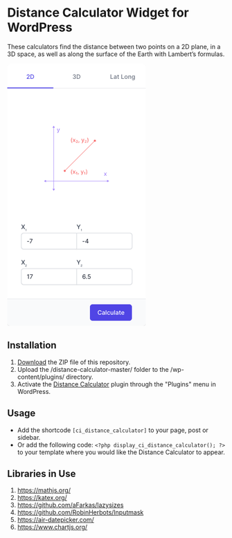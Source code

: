 # Distance Calculator Widget for WordPress

These calculators find the distance between two points on a 2D plane, in a 3D space, as well as along the surface of the Earth with Lambert’s formulas.

![Distance Calculator Input Form](/assets/images/screenshot-1.png "Distance Calculator Input Form")

## Installation

1. [Download](https://github.com/pub-calculator-io/distance-calculator/archive/refs/heads/master.zip) the ZIP file of this repository.
2. Upload the /distance-calculator-master/ folder to the /wp-content/plugins/ directory.
3. Activate the [Distance Calculator](https://www.calculator.io/distance-calculator/ "Distance Calculator Homepage") plugin through the "Plugins" menu in WordPress.

## Usage
* Add the shortcode `[ci_distance_calculator]` to your page, post or sidebar.
* Or add the following code: `<?php display_ci_distance_calculator(); ?>` to your template where you would like the Distance Calculator to appear.

## Libraries in Use
1. https://mathjs.org/
2. https://katex.org/
3. https://github.com/aFarkas/lazysizes
4. https://github.com/RobinHerbots/Inputmask
5. https://air-datepicker.com/
6. https://www.chartjs.org/
